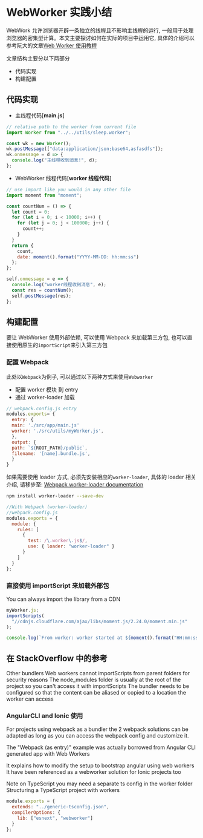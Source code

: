 # WebWorker 实践小结

WebWork 允许浏览器开辟一条独立的线程且不影响主线程的运行, 一般用于处理浏览器的密集型计算。本文主要探讨如何在实际的项目中运用它, 具体的介绍可以参考阮大的文章[Web Worker 使用教程](http://www.ruanyifeng.com/blog/2018/07/web-worker.html)

文章结构主要分以下两部分

- 代码实现
- 构建配置

## 代码实现

- 主线程代码[**main.js**]

```js
// relative path to the worker from current file
import Worker from "../../utils/sleep.worker";

const wk = new Worker();
wk.postMessage(["data:application/json;base64,asfasdfs"]);
wk.onmessage = d => {
  console.log("主线程收到消息!", d);
};
```

- WebWorker 线程代码[**worker 线程代码**]

```js
// use import like you would in any other file
import moment from "moment";

const countNum = () => {
  let count = 0;
  for (let i = 0; i < 10000; i++) {
    for (let j = 0; j < 100000; j++) {
      count++;
    }
  }
  return {
    count,
    date: moment().format("YYYY-MM-DD: hh:mm:ss")
  };
};

self.onmessage = e => {
  console.log("worker线程收到消息", e);
  const res = countNum();
  self.postMessage(res);
};
```

## 构建配置

要让 WebWorker 使用外部依赖, 可以使用 Webpack 来加载第三方包, 也可以直接使用原生的`importScript`来引入第三方包

### 配置 Webpack

此处以`Webpack`为例子, 可以通过以下两种方式来使用`Webworker`

- 配置 worker 模块 到 entry
- 通过 worker-loader 加载

```js
// webpack.config.js entry
modules.exports= {
  entry: {
  main: './src/app/main.js'
  worker: './src/utils/myWorker.js',
  },
  output: {
  path: `${ROOT_PATH}/public`,
  filename: '[name].bundle.js',
  }
}
```

如果需要使用 loader 方式, 必须先安装相应的`worker-loader`, 具体的 loader 相关介绍, 请移步至: [Webpack worker-loader documentation](https://webpack.js.org/loaders/worker-loader/)

```sh
npm install worker-loader --save-dev
```

```js
//With Webpack (worker-loader)
//webpack.config.js
modules.exports = {
  module: {
    rules: [
      {
        test: /\.worker\.js$/,
        use: { loader: "worker-loader" }
      }
    ]
  }
};
```

### 直接使用 importScript 来加载外部包

You can always import the library from a CDN

```js
myWorker.js;
importScripts(
  "//cdnjs.cloudflare.com/ajax/libs/moment.js/2.24.0/moment.min.js"
);

console.log(`From worker: worker started at ${moment().format("HH:mm:ss")}`);
```

## 在 StackOverflow 中的参考

Other bundlers
Web workers cannot importScripts from parent folders for security reasons
The node_modules folder is usually at the root of the project so you can't access it with importScripts
The bundler needs to be configured so that the content can be aliased or copied to a location the worker can access

### AngularCLI and Ionic 使用

For projects using webpack as a bundler the 2 webpack solutions can be adapted as long as you can access the webpack config and customize it.

The "Webpack (as entry)" example was actually borrowed from Angular CLI generated app with Web Workers

It explains how to modify the setup to bootstrap angular using web workers
It have been referenced as a webworker solution for Ionic projects too

Note on TypeScript
you may need a separate ts config in the worker folder
Structuring a TypeScript project with workers

```js
module.exports = {
  extends: "../generic-tsconfig.json",
  compilerOptions: {
    lib: ["esnext", "webworker"]
  }
};
```
